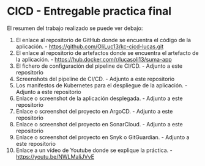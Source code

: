 # CICD - Entregable practica final

El resumen del trabajo realizado se puede ver debajo:

1. El enlace al repositorio de GitHub donde se encuentra el código de la aplicación. - https://github.com/OliLuc13/kc-cicd-lucas.git
2. El enlace al repositorio de artefactos donde se encuentra el artefacto de la aplicación. - https://hub.docker.com/r/lucasoli13/suma-app
3. El fichero de configuración del pipeline de CI/CD. - Adjunto a este repositorio
4. Screenshots del pipeline de CI/CD. - Adjunto a este repositorio
5. Los manifestos de Kubernetes para el despliegue de la aplicación. - Adjunto a este repositorio
6. Enlace o screenshot de la aplicación desplegada. - Adjunto a este repositorio
7. Enlace o screenshot del proyecto en ArgoCD. - Adjunto a este repositorio
8. Enlace o screenshot del proyecto en SonarCloud. - Adjunto a este repositorio
9. Enlace o screenshot del proyecto en Snyk o GitGuardian. - Adjunto a este repositorio
10. Enlace a un vídeo de Youtube donde se explique la práctica. - https://youtu.be/NWLMaliJVvE